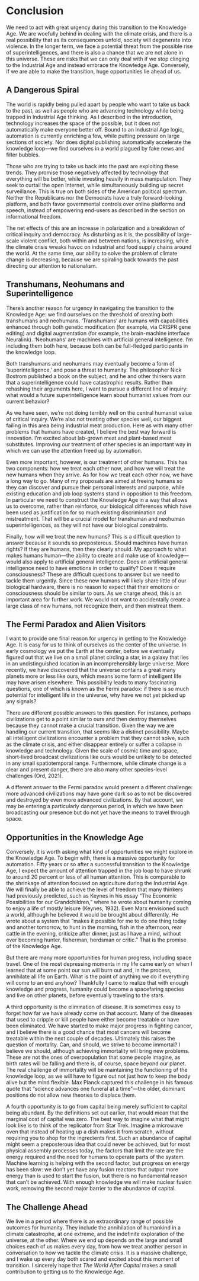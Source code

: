 # Conclusion

We need to act with great urgency during this transition to the Knowledge Age. We are woefully behind in dealing with the climate crisis, and there is a real possibility that as its consequences unfold, society will degenerate into violence. In the longer term, we face a potential threat from the possible rise of superintelligences, and there is also a chance that we are not alone in this universe. These are risks that we can only deal with if we stop clinging to the Industrial Age and instead embrace the Knowledge Age. Conversely, if we are able to make the transition, huge opportunities lie ahead of us.


## A Dangerous Spiral 

The world is rapidly being pulled apart by people who want to take us back to the past, as well as people who are advancing technology while being trapped in Industrial Age thinking. As I described in the introduction, technology increases the space of the possible, but it does not automatically make everyone better off. Bound to an Industrial Age logic, automation is currently enriching a few, while putting pressure on large sections of society. Nor does digital publishing automatically accelerate the knowledge loop—we find ourselves in a world plagued by fake news and filter bubbles.
 
Those who are trying to take us back into the past are exploiting these trends. They promise those negatively affected by technology that everything will be better, while investing heavily in mass manipulation. They seek to curtail the open Internet, while simultaneously building up secret surveillance. This is true on both sides of the American political spectrum. Neither the Republicans nor the Democrats have a truly forward-looking platform, and both favor governmental controls over online platforms and speech, instead of empowering end-users as described in the section on informational freedom.

The net effects of this are an increase in polarization and a breakdown of critical inquiry and democracy. As disturbing as it is, the possibility of large-scale violent conflict, both within and between nations, is increasing, while the climate crisis wreaks havoc on industrial and food supply chains around the world. At the same time, our ability to solve the problem of climate change is decreasing, because we are spiraling back towards the past directing our attention to nationalism. 


## Transhumans, Neohumans and Superintelligence 

There’s another reason for urgency in navigating the transition to the Knowledge Age: we find ourselves on the threshold of creating both transhumans and neohumans. ‘Transhumans’ are humans with capabilities enhanced through both genetic modification (for example, via CRISPR gene editing) and digital augmentation (for example, the brain-machine interface Neuralink). ‘Neohumans’ are machines with artificial general intelligence. I’m including them both here, because both can be full-fledged participants in the knowledge loop.

Both transhumans and neohumans may eventually become a form of ‘superintelligence,’ and pose a threat to humanity. The philosopher Nick Bostrom published a book on the subject, and he and other thinkers warn that a superintelligence could have catastrophic results. Rather than rehashing their arguments here, I want to pursue a different line of inquiry: what would a future superintelligence learn about humanist values from our current behavior? 

As we have seen, we’re not doing terribly well on the central humanist value of critical inquiry. We’re also not treating other species well, our biggest failing in this area being industrial meat production. Here as with many other problems that humans have created, I believe the best way forward is innovation. I’m excited about lab-grown meat and plant-based meat substitutes. Improving our treatment of other species is an important way in which we can use the attention freed up by automation. 

Even more important, however, is our treatment of other humans. This has two components: how we treat each other now, and how we will treat the new humans when they arrive. As for how we treat each other now, we have a long way to go. Many of my proposals are aimed at freeing humans so they can discover and pursue their personal interests and purpose, while existing education and job loop systems stand in opposition to this freedom. In particular we need to construct the Knowledge Age in a way that allows us to overcome, rather than reinforce, our biological differences which have been used as justification for so much existing discrimination and mistreatment. That will be a crucial model for transhuman and neohuman superintelligences, as they will not have our biological constraints.

Finally, how will we treat the new humans? This is a difficult question to answer because it sounds so preposterous. Should machines have human rights? If they are humans, then they clearly should. My approach to what makes humans human—the ability to create and make use of knowledge—would also apply to artificial general intelligence. Does an artificial general intelligence need to have emotions in order to qualify? Does it require consciousness? These are difficult questions to answer but we need to tackle them urgently. Since these new humans will likely share little of our biological hardware, there is no reason to expect that their emotions or consciousness should be similar to ours. As we charge ahead, this is an important area for further work. We would not want to accidentally create a large class of new humans, not recognize them, and then mistreat them.


## The Fermi Paradox and Alien Visitors 

I want to provide one final reason for urgency in getting to the Knowledge Age. It is easy for us to think of ourselves as the center of the universe. In early cosmology we put the Earth at the center, before we eventually figured out that we live on a small planet circling a star, in a galaxy that lies in an undistinguished location in an incomprehensibly large universe. More recently, we have discovered that the universe contains a great many planets more or less like ours, which means some form of intelligent life may have arisen elsewhere. This possibility leads to many fascinating questions, one of which is known as the Fermi paradox: if there is so much potential for intelligent life in the universe, why have we not yet picked up any signals?
 
There are different possible answers to this question. For instance, perhaps civilizations get to a point similar to ours and then destroy themselves because they cannot make a crucial transition. Given the way we are handling our current transition, that seems like a distinct possibility. Maybe all intelligent civilizations encounter a problem that they cannot solve, such as the climate crisis, and either disappear entirely or suffer a collapse in knowledge and technology. Given the scale of cosmic time and space, short-lived broadcast civilizations like ours would be unlikely to be detected in any small spatiotemporal range. Furthermore, while climate change is a clear and present danger, there are also many other species-level challenges (Ord, 2021). 

A different answer to the Fermi paradox would present a different challenge: more advanced civilizations may have gone dark so as to not be discovered and destroyed by even more advanced civilizations. By that account, we may be entering a particularly dangerous period, in which we have been broadcasting our presence but do not yet have the means to travel through space.


## Opportunities in the Knowledge Age

Conversely, it is worth asking what kind of opportunities we might explore in the Knowledge Age. To begin with, there is a massive opportunity for automation. Fifty years or so after a successful transition to the Knowledge Age, I expect the amount of attention trapped in the job loop to have shrunk to around 20 percent or less of all human attention. This is comparable to the shrinkage of attention focused on agriculture during the Industrial Age. We will finally be able to achieve the level of freedom that many thinkers had previously predicted, such as Keynes in his essay “The Economic Possibilities for our Grandchildren,” where he wrote about humanity coming to enjoy a life of mostly leisure  (Keynes, 1932). Even Marx envisioned such a world, although he believed it would be brought about differently. He wrote about a system that “makes it possible for me to do one thing today and another tomorrow, to hunt in the morning, fish in the afternoon, rear cattle in the evening, criticize after dinner, just as I have a mind, without ever becoming hunter, fisherman, herdsman or critic.” That is the promise of the Knowledge Age.

But there are many more opportunities for human progress, including space travel. One of the most depressing moments in my life came early on when I learned that at some point our sun will burn out and, in the process, annihilate all life on Earth. What is the point of anything we do if everything will come to an end anyhow? Thankfully I came to realize that with enough knowledge and progress, humanity could become a spacefaring species and live on other planets, before eventually traveling to the stars.

A third opportunity is the elimination of disease. It is sometimes easy to forget how far we have already come on that account. Many of the diseases that used to cripple or kill people have either become treatable or have been eliminated. We have started to make major progress in fighting cancer, and I believe there is a good chance that most cancers will become treatable within the next couple of decades. Ultimately this raises the question of mortality. Can, and should, we strive to become immortal? I believe we should, although achieving immortality will bring new problems. These are not the ones of overpopulation that some people imagine, as birth rates will be falling and there is, of course, space beyond our planet. The real challenge of immortality will be maintaining the functioning of the knowledge loop, as we will have to figure out not just how to keep the body alive but the mind flexible. Max Planck captured this challenge in his famous quote that “science advances one funeral at a time”—the older, dominant positions do not allow new theories to displace them.

A fourth opportunity is to go from capital being merely sufficient to capital being abundant. By the definitions set out earlier, that would mean that the marginal cost of capital was zero. The best way to imagine what that might look like is to think of the replicator from Star Trek. Imagine a microwave oven that instead of heating up a dish makes it from scratch, without requiring you to shop for the ingredients first. Such an abundance of capital might seem a preposterous idea that could never be achieved, but for most physical assembly processes today, the factors that limit the rate are the energy required and the need for humans to operate parts of the system. Machine learning is helping with the second factor, but progress on energy has been slow: we don’t yet have any fusion reactors that output more energy than is used to start the fusion, but there is no fundamental reason that can’t be achieved. With enough knowledge we will make nuclear fusion work, removing the second major barrier to the abundance of capital.


## The Challenge Ahead

We live in a period where there is an extraordinary range of possible outcomes for humanity. They include the annihilation of humankind in a climate catastrophe, at one extreme, and the indefinite exploration of the universe, at the other. Where we end up depends on the large and small choices each of us makes every day, from how we treat another person in conversation to how we tackle the climate crisis. It is a massive challenge, and I wake up every day both scared and excited about this moment of transition. I sincerely hope that *The World After Capital* makes a small contribution to getting us to the Knowledge Age.

